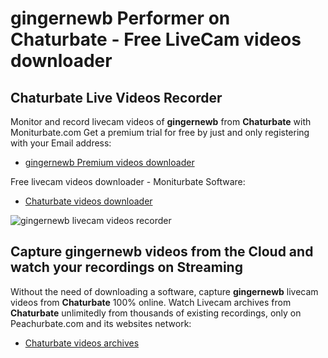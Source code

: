 # gingernewb Performer on Chaturbate - Free LiveCam videos downloader

## Chaturbate Live Videos Recorder

Monitor and record livecam videos of **gingernewb** from **Chaturbate** with Moniturbate.com
Get a premium trial for free by just and only registering with your Email address:
* [gingernewb Premium videos downloader](https://moniturbate.com/request-demo-licence-key.html)

Free livecam videos downloader - Moniturbate Software:
* [Chaturbate videos downloader](https://moniturbate.com/moniturbate-download-software.html)

![gingernewb livecam videos recorder](https://peachurnet.com/templates/moniturbate-software.png)


## Capture gingernewb videos from the Cloud and watch your recordings on Streaming

Without the need of downloading a software, capture **gingernewb** livecam videos from **Chaturbate** 100% online.
Watch Livecam archives from **Chaturbate** unlimitedly from thousands of existing recordings, only on Peachurbate.com and its websites network:
* [Chaturbate videos archives](https://peachurnet.com/)